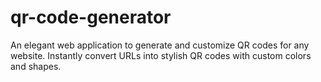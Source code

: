 # qr-code-generator
An elegant web application to generate and customize QR codes for any website. Instantly convert URLs into stylish QR codes with custom colors and shapes.
